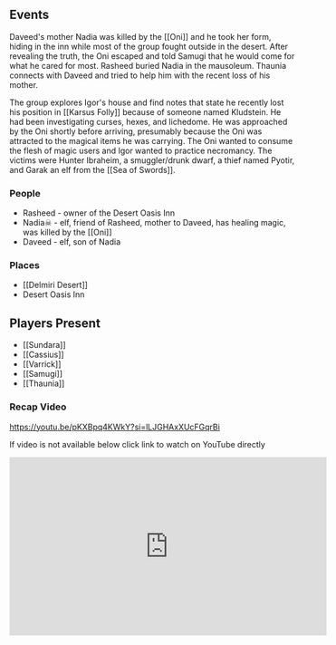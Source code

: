 ## Events
Daveed's mother Nadia was killed by the [[Oni]] and he took her form, hiding in the inn while most of the group fought outside in the desert. After revealing the truth, the Oni escaped and told Samugi that he would come for what he cared for most. Rasheed buried Nadia in the mausoleum. Thaunia connects with Daveed and tried to help him with the recent loss of his mother.

The group explores Igor's house and find notes that state he recently lost his position in [[Karsus Folly]] because of someone named Kludstein. He had been investigating curses, hexes, and lichedome. He was approached by the Oni shortly before arriving, presumably because the Oni was attracted to the magical items he was carrying. The Oni wanted to consume the flesh of magic users and Igor wanted to practice necromancy. The victims were Hunter Ibraheim, a smuggler/drunk dwarf, a thief named Pyotir, and Garak an elf from the [[Sea of Swords]].

### People
- Rasheed - owner of the Desert Oasis Inn
- Nadia☠ - elf, friend of Rasheed, mother to Daveed, has healing magic, was killed by the [[Oni]] 
- Daveed - elf, son of Nadia

### Places 
- [[Delmiri Desert]] 
- Desert Oasis Inn

## Players Present
- [[Sundara]] 
- [[Cassius]] 
- [[Varrick]] 
- [[Samugi]] 
- [[Thaunia]] 

### Recap Video 

https://youtu.be/pKXBpq4KWkY?si=lLJGHAxXUcFGqrBi

If video is not available below click link to watch on YouTube directly

<iframe width="560" height="315" src="https://www.youtube.com/embed/pKXBpq4KWkY?si=bejwTUwFDRBS1OqP" title="YouTube video player" frameborder="0" allow="accelerometer; autoplay; clipboard-write; encrypted-media; gyroscope; picture-in-picture; web-share" referrerpolicy="strict-origin-when-cross-origin" allowfullscreen></iframe>


